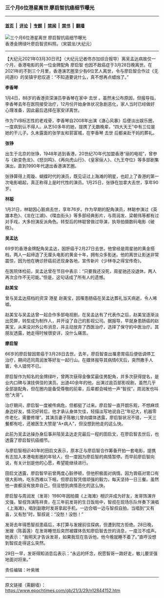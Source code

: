 ### 三个月6位港星离世 廖启智抗癌细节曝光

---

#### [首页](../../../..?n12844152) &nbsp;|&nbsp; [评论](../../../../../epoch-comment?n12844152) &nbsp;|&nbsp; [专题](../../../../../epoch-special?n12844152) &nbsp;|&nbsp; [禁闻](../../../../../epoch-news?n12844152) &nbsp;|&nbsp; [禁书](../../../../../books?n12844152) &nbsp;|&nbsp; [翻墙](https://github.com/gfw-breaker/nogfw/blob/master/README.md?n12844152)


<div><img alt="三个月6位港星离世 廖启智抗癌细节曝光" class="attachment-djy_600_400 size-djy_600_400 wp-post-image" src="https://i.epochtimes.com/assets/uploads/2021/03/170419134104100311-600x400.jpg"/>
<div class="caption">
 香港金牌绿叶廖启智资料照。（宋碧龙/大纪元）
</div></div><hr/><div class="post_content" id="artbody" itemprop="articleBody">
 <!-- article content begin -->
 <p>
  【大纪元2021年03月30日讯】（大纪元记者佟亦加综合报导）离吴孟达病故仅一个月，香港电影的另一位金牌配角
  <ok href="https://www.epochtimes.com/gb/tag/%E5%BB%96%E5%90%AF%E6%99%BA.html">
   廖启智
  </ok>
  也因不敌癌症于3月28日晚离世。在2021年的不到三个月里，香港演艺圈至少有6位艺人离世，令与廖启智合作过《无间道II》的吴镇宇悲叹道：“不知道要说什么，真不想再点蜡烛了。”
 </p>
 <p>
  <strong>
   李香琴
  </strong>
 </p>
 <p>
  1月4日，88岁的香港资深演员李香琴在家中
  <ok href="https://www.epochtimes.com/gb/tag/%E5%8E%BB%E4%B8%96.html">
   去世
  </ok>
  。虽然未公布原因，但报导指，李香琴去年在医院接受治疗，12月份开始身体状况急剧恶化，家人当时已经做好心理准备，因此最后选择在家安详离世。
 </p>
 <p>
  作为TVB标志性的老戏骨，李香琴自2008年出演《溏心风暴》后便淡出娱乐圈，一度病到认不得人。从艺50多年的她，提携了无数晚辈，“四大天王”中有三位是她的干儿子。久未露面的张学友和郭富城，在李香琴
  <ok href="https://www.epochtimes.com/gb/tag/%E5%8E%BB%E4%B8%96.html">
   去世
  </ok>
  后都亲赴干妈的葬礼。
 </p>
 <p>
  <strong>
   张铮
  </strong>
 </p>
 <p>
  出生于北京的张铮，1948年逃到香港，20世纪70年代加盟香港“丽的电视”，曾参与《新变色龙》、《怒剑鸣》、《再向虎山行》、《皇家俪人》、《九王夺位》等多部剧集演出，直到1990年代退出香港演艺圈。
 </p>
 <p>
  张铮算得上周璇、蝴蝶时代的演员，既见证过上海滩的明星，也赶上了香港的第一次电影崛起，真正称得上是时代性的演员。1月25日，张铮在加拿大去世，享年90岁。
 </p>
 <p>
  <strong>
   林聪
  </strong>
 </p>
 <p>
  1月31日，林聪因心脏病去世，享年76岁。作为早期的配角演员，林聪参演过《英雄本色》、《龙在江湖》、《喋血街头》等多部经典影片，与周润发、梁朝伟等都有过对手戏，大多扮演反派角色。转型后的林聪曾做过导演，执导拍摄数码电影《破晓》。
 </p>
 <p>
  <strong>
   吴孟达
  </strong>
 </p>
 <p>
  69岁的香港金牌配角吴孟达，因肝癌于2月27日去世。他曾经是周星驰的黄金搭档，两人一起缔造了无厘头电影的黄金十年，拥有众多影迷。他的离世让影迷非常震惊，因为他在确诊肝癌前还现身各地，宣传新片《少林寺之得宝传奇》。
 </p>
 <p>
  在医院体检前，吴孟达曾在节目中表示：“只要我还没死，周星驰还没退休，两人再次合作不无可能。”但是，这句话成了所有人的遗憾。
 </p>
 <p>
  <strong>
   赵美宝
  </strong>
 </p>
 <p>
  曾与吴孟达搭档的资深
  <ok href="https://www.epochtimes.com/gb/tag/%E6%B8%AF%E6%98%9F.html">
   港星
  </ok>
  赵美宝，因罹患肠癌在吴孟达葬礼当天病逝，令人唏嘘。
 </p>
 <p>
  赵美宝与吴孟达曾一起合作多部电视剧，在吴孟达有了代表作之后，赵美宝逐渐淡出荧屏，转型成为制作人，并开设了自己的影视公司。据报导，早就身患肠癌的赵美宝，从来没对外公布消息，并主动放弃了西医治疗，选择了保守的中医治疗。其朋友透露，她走得时候很安详，没什么痛苦。
 </p>
 <p>
  <strong>
   <ok href="https://www.epochtimes.com/gb/tag/%E5%BB%96%E5%90%AF%E6%99%BA.html">
    廖启智
   </ok>
  </strong>
 </p>
 <p>
  66岁的廖启智因胃癌于3月28日去世。去年，廖启智查出罹患胃癌后便低调停工治疗，期间还同周润发等好友一起行山。在媒体报导其病情6天后，突然撒手人寰，令人错愕不已。
 </p>
 <p>
  廖启智作为知名的金牌绿叶，曾两次获得金像奖最佳男配角，并多次获得提名，是业内口碑与演技俱佳的演员。出道40余年的他，出演过逾百部影视剧，虽然几乎全部是配角，但在圈内是备受尊敬的前辈，后辈都会喊他一声“智叔”，周润发也叫他“大哥”。
 </p>
 <p>
  治疗期间，廖启智一度被传病危，但都挺了过来。廖启智一直开朗乐观，不想麻烦身边好友，情况好转后，他才承认身体欠佳，轻描淡写地说自己“年纪大，机器零件老化，需要修理”。其演员妻子陈敏儿曾向媒体透露，廖启智状况不错，一天三餐都有吃，还被医生大赞是“A+病人”，但没想到他走的这么快。
 </p>
 <p>
  此前为吴孟达操办身后事并陪吴孟达走完最后一程的田启文，在廖启智去世后，也透露了廖启智抗癌细节。
 </p>
 <p>
  与廖启智相识40年的田启文表示，原本正与廖启智合作筹备开拍一套电影，提携有志加入本港电影圈的年轻人，但一度因为廖启智的病情暂停。而早前廖启智向说，有关计划是他的心愿，希望能继续进行。
 </p>
 <p>
  田启文透露，廖启智早前曾两度心脏停顿，但他积极面对病情。因为胃癌对胃口有很大影响，吃东西难以下咽，但廖启智凭借顽强的毅力，每天坚持一日三餐。虽然他一直都没有放弃自己，但没想到病情恶化的这么快。
 </p>
 <p>
  廖启智与周润发（发哥）1980年因拍摄《上海滩》相识并成为好友，发哥饰演许文强，智叔饰演陈祥贵，在三年前发哥的生日饭局中，智叔在现场乐队伴奏下演唱《上海滩》，唱到副歌时发哥拿起手机，一边合唱一边与智叔自拍，当唱到“又有喜，又有愁”时，智叔说：“没愁！没愁！”
 </p>
 <p>
  发哥去年得悉智叔患癌后，本打算与发嫂前往探病，但遭到院方拒绝。28日晚，发嫂（陈荟莲）在发哥睡觉后突然被媒体告知廖启智去世的消息，一度泣不成声。她表示：“我明天才告诉发哥，如果我现在告诉他，他今晚就睡不着了。”直呼没想到智叔走得这么突然。
 </p>
 <p>
  29日一早，发哥得知消息后表示：“永远的怀念，祝愿智哥一路好走，敏儿要坚强地面对将来。”
 </p>
 <p>
  责任编辑：叶紫微
 </p>
 <!-- article content end -->
 <div id="below_article_ad">
 </div>
</div>


---

原文链接（需翻墙）：https://www.epochtimes.com/gb/21/3/29/n12844152.htm